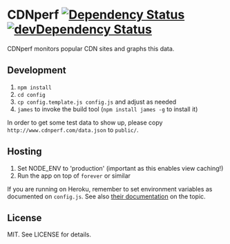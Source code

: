 # CDNperf [![Dependency Status](https://david-dm.org/bebraw/cdnperf.png?theme=shields.io)](https://david-dm.org/bebraw/cdnperf) [![devDependency Status](https://david-dm.org/bebraw/cdnperf/dev-status.png?theme=shields.io)](https://david-dm.org/bebraw/cdnperf#info=devDependencies)

CDNperf monitors popular CDN sites and graphs this data.

## Development

1. `npm install`
2. `cd config`
3. `cp config.template.js config.js` and adjust as needed
4. `james` to invoke the build tool (`npm install james -g` to install it)

In order to get some test data to show up, please copy `http://www.cdnperf.com/data.json` to `public/`.

## Hosting

1. Set NODE\_ENV to 'production' (important as this enables view caching!)
2. Run the app on top of `forever` or similar

If you are running on Heroku, remember to set environment variables as documented on `config.js`. See also [their documentation](https://devcenter.heroku.com/articles/nodejs) on the topic.

## License

MIT. See LICENSE for details.

